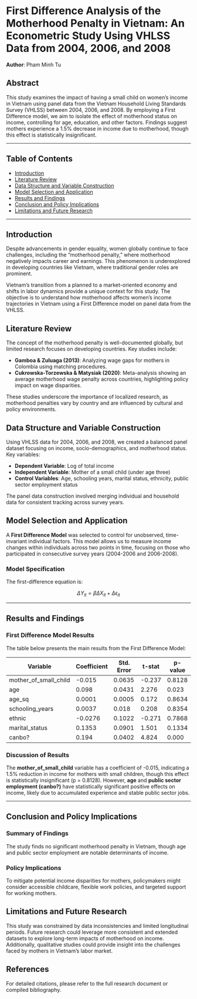 # First Difference Analysis of the Motherhood Penalty in Vietnam: An Econometric Study Using VHLSS Data from 2004, 2006, and 2008
**Author**: Pham Minh Tu  

## Abstract
This study examines the impact of having a small child on women’s income in Vietnam using panel data from the Vietnam Household Living Standards Survey (VHLSS) between 2004, 2006, and 2008. By employing a First Difference model, we aim to isolate the effect of motherhood status on income, controlling for age, education, and other factors. Findings suggest mothers experience a 1.5% decrease in income due to motherhood, though this effect is statistically insignificant.

---

## Table of Contents
- [Introduction](#introduction)
- [Literature Review](#literature-review)
- [Data Structure and Variable Construction](#data-structure-and-variable-construction)
- [Model Selection and Application](#model-selection-and-application)
- [Results and Findings](#results-and-findings)
- [Conclusion and Policy Implications](#conclusion-and-policy-implications)
- [Limitations and Future Research](#limitations-and-future-research)

---

## Introduction
Despite advancements in gender equality, women globally continue to face challenges, including the “motherhood penalty,” where motherhood negatively impacts career and earnings. This phenomenon is underexplored in developing countries like Vietnam, where traditional gender roles are prominent. 

Vietnam’s transition from a planned to a market-oriented economy and shifts in labor dynamics provide a unique context for this study. The objective is to understand how motherhood affects women’s income trajectories in Vietnam using a First Difference model on panel data from the VHLSS.

## Literature Review
The concept of the motherhood penalty is well-documented globally, but limited research focuses on developing countries. Key studies include:
- **Gamboa & Zuluaga (2013)**: Analyzing wage gaps for mothers in Colombia using matching procedures.
- **Cukrowska-Torzewska & Matysiak (2020)**: Meta-analysis showing an average motherhood wage penalty across countries, highlighting policy impact on wage disparities.
  
These studies underscore the importance of localized research, as motherhood penalties vary by country and are influenced by cultural and policy environments.

## Data Structure and Variable Construction
Using VHLSS data for 2004, 2006, and 2008, we created a balanced panel dataset focusing on income, socio-demographics, and motherhood status. Key variables:
- **Dependent Variable**: Log of total income
- **Independent Variable**: Mother of a small child (under age three)
- **Control Variables**: Age, schooling years, marital status, ethnicity, public sector employment status

The panel data construction involved merging individual and household data for consistent tracking across survey years.

## Model Selection and Application
A **First Difference Model** was selected to control for unobserved, time-invariant individual factors. This model allows us to measure income changes within individuals across two points in time, focusing on those who participated in consecutive survey years (2004-2006 and 2006-2008).
### Model Specification
The first-difference equation is:

$$
\Delta Y_{it} = \beta \Delta X_{it} + \Delta \epsilon_{it}
$$

---

## Results and Findings

### First Difference Model Results
The table below presents the main results from the First Difference Model:

| Variable                | Coefficient | Std. Error | t-stat | p-value |
|-------------------------|-------------|------------|--------|---------|
| mother\_of\_small\_child | -0.015      | 0.0635     | -0.237 | 0.8128  |
| age                     | 0.098       | 0.0431     | 2.276  | 0.023   |
| age\_sq                 | 0.0001      | 0.0005     | 0.172  | 0.8634  |
| schooling\_years        | 0.0037      | 0.018      | 0.208  | 0.8354  |
| ethnic                  | -0.0276     | 0.1022     | -0.271 | 0.7868  |
| marital\_status         | 0.1353      | 0.0901     | 1.501  | 0.1334  |
| canbo?                  | 0.194       | 0.0402     | 4.824  | 0.000   |

### Discussion of Results
The **mother\_of\_small\_child** variable has a coefficient of -0.015, indicating a 1.5% reduction in income for mothers with small children, though this effect is statistically insignificant (p = 0.8128). However, **age** and **public sector employment (canbo?)** have statistically significant positive effects on income, likely due to accumulated experience and stable public sector jobs.

---

## Conclusion and Policy Implications
### Summary of Findings
The study finds no significant motherhood penalty in Vietnam, though age and public sector employment are notable determinants of income. 

### Policy Implications
To mitigate potential income disparities for mothers, policymakers might consider accessible childcare, flexible work policies, and targeted support for working mothers. 

## Limitations and Future Research
This study was constrained by data inconsistencies and limited longitudinal periods. Future research could leverage more consistent and extended datasets to explore long-term impacts of motherhood on income. Additionally, qualitative studies could provide insight into the challenges faced by mothers in Vietnam’s labor market.

## References
For detailed citations, please refer to the full research document or compiled bibliography.

